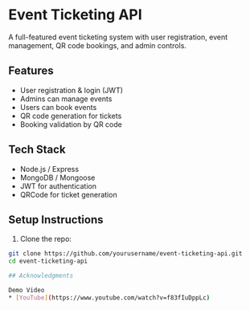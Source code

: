 # Event Ticketing API

A full-featured event ticketing system with user registration, event management, QR code bookings, and admin controls.

## Features
- User registration & login (JWT)
- Admins can manage events
- Users can book events
- QR code generation for tickets
- Booking validation by QR code

## Tech Stack
- Node.js / Express
- MongoDB / Mongoose
- JWT for authentication
- QRCode for ticket generation

## Setup Instructions

1. Clone the repo:
```bash
git clone https://github.com/yourusername/event-ticketing-api.git
cd event-ticketing-api

## Acknowledgments

Demo Video
* [YouTube](https://www.youtube.com/watch?v=f83fIuDppLc)
